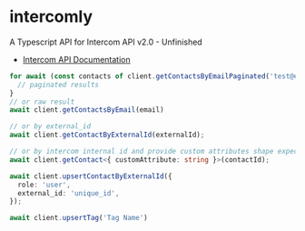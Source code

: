 # intercomly

A Typescript API for Intercom API v2.0 - Unfinished

- [Intercom API Documentation](https://developers.intercom.com/intercom-api-reference/reference)

```typescript
for await (const contacts of client.getContactsByEmailPaginated('test@example.com')) {
  // paginated results
}
// or raw result
await client.getContactsByEmail(email)

// or by external_id
await client.getContactByExternalId(externalId);

// or by intercom internal id and provide custom attributes shape expected
await client.getContact<{ customAttribute: string }>(contactId);
```

```typescript
await client.upsertContactByExternalId({
  role: 'user',
  external_id: 'unique_id',
});
```

```typescript
await client.upsertTag('Tag Name')
```
